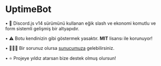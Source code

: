 # UptimeBot

• 💸 Discord.js v14 sürümünü kullanan eğik slash ve ekonomi komutlu ve form sistemli gelişmiş bir altyapıdır.

• ⚠️ Botu kendinizin gibi göstermek yasaktır. **MIT** lisansı ile korunuyor! 

• 🙋🏻‍♂️ Bir sorunuz olursa [sunucumuza](https://discord.gg/65KE6y3PXA) gelebilirsiniz.

• ⭐ Projeye yıldız atarsan bize destek olmuş olursun!
